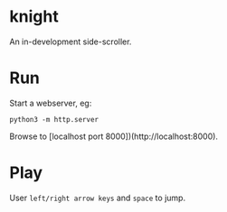 # knight

An in-development side-scroller.

# Run

Start a webserver, eg:

    python3 -m http.server

Browse to [localhost port 8000])(http://localhost:8000).

# Play

User `left/right arrow keys` and `space` to jump.
